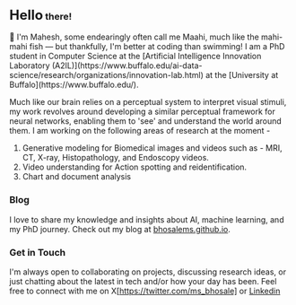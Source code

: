 
<h3><span style="font-size: 24px;">Hello</span> there!</h3> 👋 I'm Mahesh, some endearingly often call me Maahi, much like the mahi-mahi fish — but thankfully, I'm better at coding than swimming! I am a PhD student in Computer Science at the [Artificial Intelligence Innovation Laboratory (A2IL)](https://www.buffalo.edu/ai-data-science/research/organizations/innovation-lab.html) at the [University at Buffalo](https://www.buffalo.edu/). 

Much like our brain relies on a perceptual system to interpret visual stimuli, my work revolves around developing a similar perceptual framework for neural networks, enabling them to 'see' and understand the world around them. I am working on the following areas of research at the moment -
1. Generative modeling for Biomedical images and videos such as - MRI, CT, X-ray, Histopathology, and Endoscopy videos.
2. Video understanding for Action spotting and reidentification.
3. Chart and document analysis
### Blog

I love to share my knowledge and insights about AI, machine learning, and my PhD journey. Check out my blog at [bhosalems.github.io](https://bhosalems.github.io).

### Get in Touch

I'm always open to collaborating on projects, discussing research ideas, or just chatting about the latest in tech and/or how your day has been. Feel free to connect with me on X[https://twitter.com/ms_bhosale] or [Linkedin](https://www.linkedin.com/in/maheshsbhosale/)
